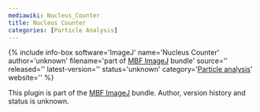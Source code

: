 ```yaml
---
mediawiki: Nucleus_Counter
title: Nucleus Counter
categories: [Particle Analysis]
---
```


{% include info-box software='ImageJ' name='Nucleus Counter' author='unknown' filename='part of [MBF ImageJ](/software/mbf-imagej) bundle' source='' released='' latest-version='' status='unknown' category='[Particle analysis](/plugin-index#particle-analysis)' website='' %}

This plugin is part of the [MBF ImageJ](/software/mbf-imagej) bundle. Author, version history and status is unknown.

 
